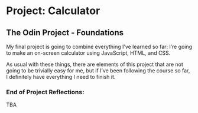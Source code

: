 # Project: Calculator

## The Odin Project - Foundations

My final project is going to combine everything I’ve learned so far: I’re going to make an on-screen calculator using JavaScript, HTML, and CSS.

As usual with these things, there are elements of this project that are not going to be trivially easy for me, but if I’ve been following the course so far, I definitely have everything I need to finish it.

### End of Project Reflections:

TBA